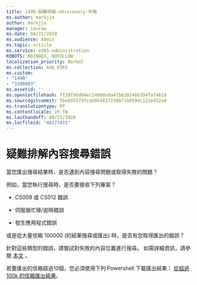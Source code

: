 ```yaml
---
title: 1490-疑難排解-eDiscovery-失敗
ms.author: markjjo
author: markjjo
manager: lauraw
ms.date: 04/21/2020
ms.audience: Admin
ms.topic: article
ms.service: o365-administration
ROBOTS: NOINDEX, NOFOLLOW
localization_priority: Normal
ms.collection: Adm_O365
ms.custom:
- "1490"
- "3200003"
ms.assetid: ''
ms.openlocfilehash: ff28f96d64ec14980e9a47b630246b394faf4610
ms.sourcegitcommit: fbe6925797cab0b38172386f1b059dc122e452a4
ms.translationtype: MT
ms.contentlocale: zh-TW
ms.lasthandoff: 09/25/2020
ms.locfileid: "48277815"
---
```

# <a name="troubleshoot-content-search-errors"></a>疑難排解內容搜尋錯誤

當您匯出搜尋結果時，是否遇到內容搜尋問題或取得失敗的問題？

例如，當您執行搜尋時，是否要接收下列專案？

- CS008 或 CS012 錯誤

- 伺服器忙碌/逾時錯誤

- 發生應用程式錯誤

或是從大量信箱 100000 (的結果搜尋或匯出) 時，是否有您取得匯出的錯誤？

針對這些類型的錯誤，請嘗試對失敗的內容位置進行搜尋。 如需詳細資訊，請參閱  [本文](https://docs.microsoft.com/microsoft-365/compliance/retry-failed-content-search) 。

若要匯出的信箱超過10個，您必須使用下列 Powershell 下載匯出結果：  [從超過100k 的信箱匯出結果](https://docs.microsoft.com/microsoft-365/compliance/export-search-results?view=o365-worldwide%23exporting-results-from-more-than-100000-mailboxes)。
